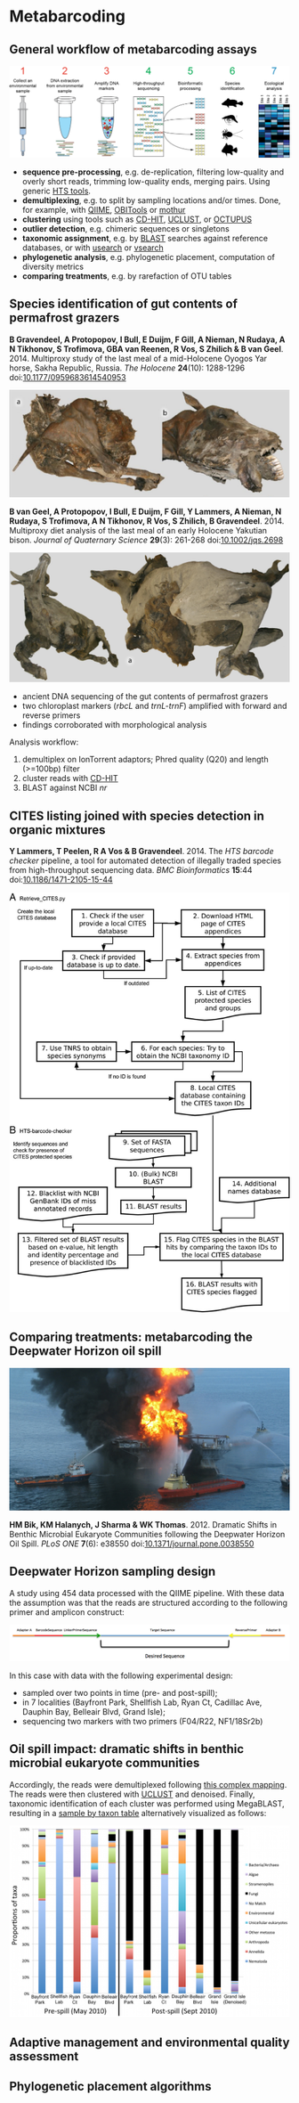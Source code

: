 Metabarcoding
=============

General workflow of metabarcoding assays
----------------------------------------

![](metabarcoding.png)

- **sequence pre-processing**, e.g. de-replication, filtering low-quality and overly 
  short reads, trimming low-quality ends, merging pairs. Using generic 
  [HTS tools](../w1d2/lecture1.md).
- **demultiplexing**, e.g. to split by sampling locations and/or times. Done, for example,
  with [QIIME](http://qiime.org/), [OBITools](https://git.metabarcoding.org/obitools/obitools/wikis/home)
  or [mothur](https://www.mothur.org/)
- **clustering** using tools such as [CD-HIT](http://www.bioinformatics.org/cd-hit/),
  [UCLUST](https://www.drive5.com/usearch/manual/uclust_algo.html), or
  [OCTUPUS](http://octupus.sourceforge.net/)
- **outlier detection**, e.g. chimeric sequences or singletons
- **taxonomic assignment**, e.g. by [BLAST](https://blast.ncbi.nlm.nih.gov/Blast.cgi) 
  searches against reference databases, or with [usearch](https://www.drive5.com/usearch/)
  or [vsearch](https://github.com/torognes/vsearch)
- **phylogenetic analysis**, e.g. phylogenetic placement, computation of diversity metrics
- **comparing treatments**, e.g. by rarefaction of OTU tables

Species identification of gut contents of permafrost grazers
------------------------------------------------------------

**B Gravendeel, A Protopopov, I Bull, E Duijm, F Gill, A Nieman, N Rudaya, A N Tikhonov, 
S Trofimova, GBA van Reenen, R Vos, S Zhilich & B van Geel**. 2014. Multiproxy study of 
the last meal of a mid-Holocene Oyogos Yar horse, Sakha Republic, Russia. 
_The Holocene_ **24**(10): 1288-1296
doi:[10.1177/0959683614540953](https://doi.org/10.1177/0959683614540953)

![](horse.png)

**B van Geel, A Protopopov, I Bull, E Duijm, F Gill, Y Lammers, A Nieman, N Rudaya, 
S Trofimova, A N Tikhonov, R Vos, S Zhilich, B Gravendeel**. 2014. Multiproxy diet 
analysis of the last meal of an early Holocene Yakutian bison. 
_Journal of Quaternary Science_ **29**(3): 261-268
doi:[10.1002/jqs.2698](http://doi.org/10.1002/jqs.2698)

![](bison.png)

- ancient DNA sequencing of the gut contents of permafrost grazers
- two chloroplast markers (_rbcL_ and _trnL-trnF_) amplified with forward and reverse
  primers
- findings corroborated with morphological analysis

Analysis workflow:

1. demultiplex on IonTorrent adaptors; Phred quality (Q20) and length (>=100bp) filter
2. cluster reads with [CD-HIT](http://www.bioinformatics.org/cd-hit/)
3. BLAST against NCBI _nr_

CITES listing joined with species detection in organic mixtures
---------------------------------------------------------------

**Y Lammers, T Peelen, R A Vos & B Gravendeel**. 2014. The _HTS barcode checker_ pipeline, 
a tool for automated detection of illegally traded species from high-throughput 
sequencing data. _BMC Bioinformatics_ **15**:44 
doi:[10.1186/1471-2105-15-44](https://doi.org/10.1186/1471-2105-15-44)

![](cites.jpg)

Comparing treatments: metabarcoding the Deepwater Horizon oil spill
-------------------------------------------------------------------

![](qiime/qiime-disaster.jpg)

**HM Bik, KM Halanych, J Sharma & WK Thomas**. 2012. Dramatic Shifts in Benthic Microbial 
Eukaryote Communities following the Deepwater Horizon Oil Spill. _PLoS ONE_ 
**7**(6): e38550 
doi:[10.1371/journal.pone.0038550](https://doi.org/10.1371/journal.pone.0038550)

Deepwater Horizon sampling design
---------------------------------

A study using 454 data processed with the QIIME pipeline. With these data the assumption 
was that the reads are structured according to the following primer and amplicon construct:

![](qiime/qiime-primer_construct.png)

In this case with data with the following experimental design:

- sampled over two points in time (pre- and post-spill);
- in 7 localities (Bayfront Park, Shellfish Lab, Ryan Ct, Cadillac Ave, Dauphin Bay, 
  Belleair Blvd, Grand Isle);
- sequencing two markers with two primers (F04/R22, NF1/18Sr2b) 

Oil spill impact: dramatic shifts in benthic microbial eukaryote communities
----------------------------------------------------------------------------

Accordingly, the reads were demultiplexed following 
[this complex mapping](qiime/qiime-mapping.tsv). The reads were then clustered with
[UCLUST](https://www.drive5.com/usearch/manual/uclust_algo.html) and denoised. Finally,
taxonomic identification of each cluster was performed using MegaBLAST, resulting in a
[sample by taxon table](qiime/qiime-samples.tsv) alternatively visualized as follows:

![](deepwater.png)

Adaptive management and environmental quality assessment
--------------------------------------------------------

Phylogenetic placement algorithms
---------------------------------